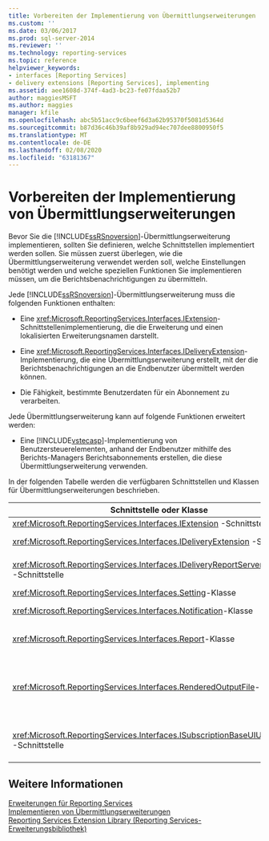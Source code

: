 ```yaml
---
title: Vorbereiten der Implementierung von Übermittlungserweiterungen | Microsoft-Dokumentation
ms.custom: ''
ms.date: 03/06/2017
ms.prod: sql-server-2014
ms.reviewer: ''
ms.technology: reporting-services
ms.topic: reference
helpviewer_keywords:
- interfaces [Reporting Services]
- delivery extensions [Reporting Services], implementing
ms.assetid: aee1608d-374f-4ad3-bc23-fe07fdaa52b7
author: maggiesMSFT
ms.author: maggies
manager: kfile
ms.openlocfilehash: abc5b51acc9c6beef6d3a62b95370f5081d5364d
ms.sourcegitcommit: b87d36c46b39af8b929ad94ec707dee8800950f5
ms.translationtype: MT
ms.contentlocale: de-DE
ms.lasthandoff: 02/08/2020
ms.locfileid: "63181367"
---
```

# <a name="preparing-to-implement-a-delivery-extension"></a>Vorbereiten der Implementierung von Übermittlungserweiterungen
  Bevor Sie die [!INCLUDE[ssRSnoversion](../../../includes/ssrsnoversion-md.md)]-Übermittlungserweiterung implementieren, sollten Sie definieren, welche Schnittstellen implementiert werden sollen. Sie müssen zuerst überlegen, wie die Übermittlungserweiterung verwendet werden soll, welche Einstellungen benötigt werden und welche speziellen Funktionen Sie implementieren müssen, um die Berichtsbenachrichtigungen zu übermitteln.  
  
 Jede [!INCLUDE[ssRSnoversion](../../../includes/ssrsnoversion-md.md)]-Übermittlungserweiterung muss die folgenden Funktionen enthalten:  
  
-   Eine <xref:Microsoft.ReportingServices.Interfaces.IExtension>-Schnittstellenimplementierung, die die Erweiterung und einen lokalisierten Erweiterungsnamen darstellt.  
  
-   Eine <xref:Microsoft.ReportingServices.Interfaces.IDeliveryExtension>-Implementierung, die eine Übermittlungserweiterung erstellt, mit der die Berichtsbenachrichtigungen an die Endbenutzer übermittelt werden können.  
  
-   Die Fähigkeit, bestimmte Benutzerdaten für ein Abonnement zu verarbeiten.  
  
 Jede Übermittlungserweiterung kann auf folgende Funktionen erweitert werden:  
  
-   Eine [!INCLUDE[vstecasp](../../../includes/vstecasp-md.md)]-Implementierung von Benutzersteuerelementen, anhand der Endbenutzer mithilfe des Berichts-Managers Berichtsabonnements erstellen, die diese Übermittlungserweiterung verwenden.  
  
 In der folgenden Tabelle werden die verfügbaren Schnittstellen und Klassen für Übermittlungserweiterungen beschrieben.  
  
|Schnittstelle oder Klasse|BESCHREIBUNG|  
|------------------------|-----------------|  
|<xref:Microsoft.ReportingServices.Interfaces.IExtension> -Schnittstelle|Stellt eine Erweiterung in [!INCLUDE[ssRSnoversion](../../../includes/ssrsnoversion-md.md)] dar.|  
|<xref:Microsoft.ReportingServices.Interfaces.IDeliveryExtension> -Schnittstelle|Stellt eine Übermittlungserweiterung in [!INCLUDE[ssRSnoversion](../../../includes/ssrsnoversion-md.md)] dar.|  
|<xref:Microsoft.ReportingServices.Interfaces.IDeliveryReportServerInformation> -Schnittstelle|Enthält auch Informationen zum Berichtsserver, die von den Übermittlungserweiterungen benötigt werden (z. B. eine Liste der verfügbaren Renderingerweiterungen).|  
|<xref:Microsoft.ReportingServices.Interfaces.Setting>-Klasse|Stellt eine Einstellung für eine Erweiterung dar.|  
|<xref:Microsoft.ReportingServices.Interfaces.Notification>-Klasse|Enthält Abonnementinformationen, mithilfe der die Übermittlungserweiterungen Berichte übermitteln.|  
|<xref:Microsoft.ReportingServices.Interfaces.Report>-Klasse|Stellt berichtsspezifische Informationen und Methoden dar, anhand derer die Übermittlungserweiterungen Berichte an die Benutzer übermitteln können.|  
|<xref:Microsoft.ReportingServices.Interfaces.RenderedOutputFile>-Klasse|Stellt die Ausgabe von einer Renderingerweiterung dar. Ein <xref:Microsoft.ReportingServices.Interfaces.RenderedOutputFile>-Objekt enthält die dazugehörigen Informationen zu Dateiname und Dateityp, die von der Übermittlungserweiterung benötigt werden, um den von der Renderingerweiterung zurückgegebenen Datenstrom zu verarbeiten.|  
|<xref:Microsoft.ReportingServices.Interfaces.ISubscriptionBaseUIUserControl> -Schnittstelle|Ein Benutzersteuerelement, mit dem Abonnementinformationen, die für die Übermittlungserweiterung spezifisch sind, vom Benutzer im Berichts-Manager abgerufen werden können (z. B. eine E-Mail-Adresse oder der Pfad zu einer Dateifreigabe).|  
  
## <a name="see-also"></a>Weitere Informationen  
 [Erweiterungen für Reporting Services](../reporting-services-extensions.md)   
 [Implementieren von Übermittlungserweiterungen](implementing-a-delivery-extension.md)   
 [Reporting Services Extension Library (Reporting Services-Erweiterungsbibliothek)](../reporting-services-extension-library.md)  
  
  
